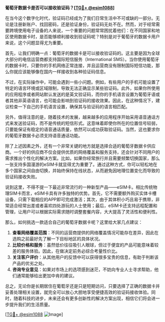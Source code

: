 **葡萄牙数据卡是否可以接收验证码？[[TG💪+ @esim1088](https://t.me/s/esim1088)]**

在当今这个数字化时代，验证码已经成为了我们日常生活中不可或缺的一部分。无论是注册新账户、找回密码，还是验证身份，验证码无处不在。然而，对于经常需要跨境使用电子设备的人来说，一个重要的问题常常困扰着他们：在不同国家和地区使用数据卡时，是否能够顺利接收到验证码呢？特别是对于葡萄牙的数据卡用户来说，这个问题显得尤为重要。

首先，让我们明确一点：葡萄牙的数据卡是可以接收验证码的。这主要是因为全球大部分的电信运营商都支持国际短信服务（International SMS）。当你使用葡萄牙的数据卡时，只要你的手机网络正常连接，并且运营商没有限制国际短信功能，那么你就应该能够像在国内一样接收到各种验证码信息。

不过，在实际操作中，可能会遇到一些小问题。例如，有些用户的手机可能设置了特定的语言环境或区域限制，导致无法正确显示某些验证码。此外，如果你所使用的应用程序或者网站默认发送的是英文验证码，而你的手机语言设置为葡萄牙语或者其他非英语语言，也可能会影响到验证码的接收效果。因此，在这种情况下，建议检查一下自己的手机语言设置，确保其与验证码的语言相匹配。

另外，值得注意的是，随着技术的发展，越来越多的应用程序开始采用语音通话方式来发送验证码，而不是传统的短信形式。这意味着即使你所在的位置信号较弱，只要能保证有稳定的语音通话质量，依然可以成功获取验证码。当然，这也要求你的葡萄牙数据卡必须支持语音通话功能。

除了上述因素之外，还有一个非常关键的地方就是选择合适的葡萄牙数据卡供应商。一个好的供应商不仅会提供优质的网络覆盖和服务支持，还会针对不同用户的需求推出个性化的解决方案。比如，如果你经常旅行并且需要频繁切换国家，那么一张支持多国漫游的eSIM卡就显得尤为重要了。通过这种方式，你可以轻松地在多个国家之间自由切换，并始终保持在线状态，从而避免因地理位置变化而导致的验证码接收失败。

说到这里，不得不提一下最近非常流行的一种新型产品——eSIM卡。相比传统物理SIM卡而言，eSIM卡具有许多独特的优势。首先，它不需要额外购买实体卡槽设备，只需下载相应的APP即可完成激活；其次，由于其体积小巧且易于携带，非常适合经常出差或者喜欢四处游玩的人士使用；最后，eSIM卡还支持远程配置和管理，让用户可以根据实际需求随时调整套餐内容，大大提高了灵活性和便利性。

那么，如何挑选一款适合自己的葡萄牙数据卡呢？这里给大家几点建议：

1. **查看网络覆盖范围**：不同的运营商提供的网络覆盖情况可能存在差异，因此在选购之前最好先了解一下目标地区的具体状况。
2. **比较价格和服务**：虽然低价往往吸引人眼球，但过于便宜的产品可能意味着较差的服务体验。因此，在做决定前务必综合考量性价比。
3. **关注客户评价**：从其他用户的反馈中可以获得很多宝贵的信息，有助于判断该产品的优劣之处。
4. **咨询专业意见**：如果对市场上的选项感到迷茫，不妨向专业人士寻求帮助，他们通常能够给出更加中肯的建议。

总之，无论你是长期居住在葡萄牙还是只是短期访问，只要选择了正确的数据卡并妥善处理相关设置，就完全可以放心大胆地享受便捷高效的验证码接收体验。同时，随着科技的进步，未来还会有更多创新性的解决方案出现，相信它们将会进一步提升我们的生活质量。

[[TG💪+ @esim1088](https://t.me/s/esim1088) ![Image](https://i.postimg.cc/4NQfJmqS/Snipaste-2025-05-13-00-14-12.png)]